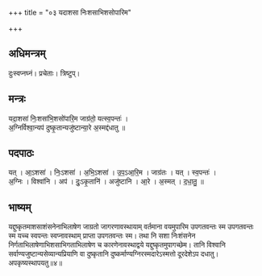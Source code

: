 +++
title = "०३ यदाशसा निःशसाभिशसोपारिम"

+++
## अधिमन्त्रम्
दुःस्वप्नघ्नं। प्रचेताः। त्रिष्टुप्।

## मन्त्रः
यदा॒शसा॑ निः॒शसा॑भि॒शसो॑पारि॒म जाग्र॑तो॒ यत्स्व॒पन्तः॑ ।  
अ॒ग्निर्विश्वा॒न्यप॑ दुष्कृ॒तान्यजु॑ष्टान्या॒रे अ॒स्मद्द॑धातु ॥

## पदपाठः
यत् । आ॒ऽशसा॑ । निः॒ऽशसा॑ । अ॒भि॒ऽशसा॑ । उ॒प॒ऽआ॒रि॒म । जाग्र॑तः । यत् । स्व॒पन्तः॑ ।  
अ॒ग्निः । विश्वा॑नि । अप॑ । दुः॒ऽकृ॒तानि॑ । अजु॑ष्टानि । आ॒रे । अ॒स्मत् । द॒धा॒तु॒ ॥

## भाष्यम्
यद्दुष्कृतमाशसाशंसनेनाभिलाषेण जाग्रतो जागरणावस्थायाम् वर्तमाना वयमुपारिम उपगतवन्तः स्म उपगतवन्तः स्म यच्च स्वपन्तः स्वप्नावस्थाम् प्राप्ता उपगतवन्तः स्म। तथा नि सशा निःशंसनेन निर्गताभिलाषेणाभिशसाभिगताभिलाषेण च कारणेनावस्थाद्वये यद्दुष्कृतमुपागच्छेम। तानि विश्वानि सर्वाण्यजुष्टान्यसेव्यान्यप्रियाणि वा दुष्कृतानि दुष्कर्माण्यग्निरस्मदारेऽस्मत्तो दूरदेशेऽप दधातु। अपकृष्यस्थापयतु॥४॥